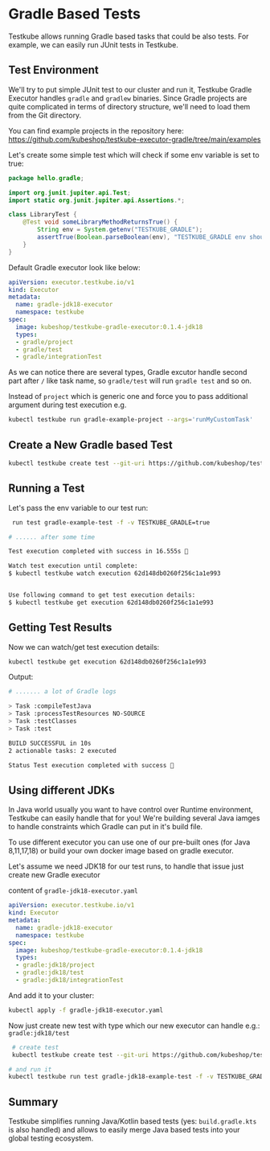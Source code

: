 # Gradle Based Tests

Testkube allows running Gradle based tasks that could be also tests. For example, we can easily run JUnit tests in Testkube. 


## **Test Environment**

We'll try to put simple JUnit test to our cluster and run it, Testkube Gradle Executor handles `gradle` and `gradlew` binaries.
Since Gradle projects are quite complicated in terms of directory structure, we'll need to load them from the Git directory.

You can find example projects in the repository here: https://github.com/kubeshop/testkube-executor-gradle/tree/main/examples

Let's create some simple test which will check if some env variable is set to true: 
```java
package hello.gradle;

import org.junit.jupiter.api.Test;
import static org.junit.jupiter.api.Assertions.*;

class LibraryTest {
    @Test void someLibraryMethodReturnsTrue() {
        String env = System.getenv("TESTKUBE_GRADLE");
        assertTrue(Boolean.parseBoolean(env), "TESTKUBE_GRADLE env should be true");
    }
}
```


Default Gradle executor look like below: 

```yaml
apiVersion: executor.testkube.io/v1
kind: Executor
metadata:
  name: gradle-jdk18-executor
  namespace: testkube
spec:
  image: kubeshop/testkube-gradle-executor:0.1.4-jdk18
  types:
  - gradle/project
  - gradle/test
  - gradle/integrationTest 
```

As we can notice there are several types, Gradle excutor handle second part after `/` like task name, so `gradle/test` will run `gradle test` and so on. 

Instead of `project` which is generic one and force you to pass additional argument during test execution 
e.g. 

```sh
kubectl testkube run gradle-example-project --args='runMyCustomTask' 
```


## **Create a New Gradle based Test**

```sh
kubectl testkube create test --git-uri https://github.com/kubeshop/testkube-executor-gradle.git --git-path examples/hello-gradle --type gradle/test --name gradle-example-test --git-branch main
```



## **Running a Test**

Let's pass the env variable to our test run:

```sh
 run test gradle-example-test -f -v TESTKUBE_GRADLE=true

# ...... after some time

Test execution completed with success in 16.555s 🥇

Watch test execution until complete:
$ kubectl testkube watch execution 62d148db0260f256c1a1e993


Use following command to get test execution details:
$ kubectl testkube get execution 62d148db0260f256c1a1e993
```

## **Getting Test Results**

Now we can watch/get test execution details:

```sh
kubectl testkube get execution 62d148db0260f256c1a1e993
```

Output:

```sh
# ....... a lot of Gradle logs

> Task :compileTestJava
> Task :processTestResources NO-SOURCE
> Task :testClasses
> Task :test

BUILD SUCCESSFUL in 10s
2 actionable tasks: 2 executed

Status Test execution completed with success 🥇
```

## Using different JDKs 

In Java world usually you want to have control over Runtime environment, Testkube can easily handle that for you! 
We're building several Java iamges to handle constraints which Gradle can put in it's build file.

To use different executor you can use one of our pre-built ones (for Java 8,11,17,18) or build your own docker image based on gradle executor.

Let's assume we need JDK18 for our test runs, to handle that issue just create new Gradle executor 

content of `gradle-jdk18-executor.yaml`
```yaml
apiVersion: executor.testkube.io/v1
kind: Executor
metadata:
  name: gradle-jdk18-executor
  namespace: testkube
spec:
  image: kubeshop/testkube-gradle-executor:0.1.4-jdk18
  types:
  - gradle:jdk18/project
  - gradle:jdk18/test
  - gradle:jdk18/integrationTest 
```

And add it to your cluster: 
```sh
kubectl apply -f gradle-jdk18-executor.yaml 
```

Now just create new test with type which our new executor can handle e.g.: `gradle:jdk18/test`

```sh 
 # create test
 kubectl testkube create test --git-uri https://github.com/kubeshop/testkube-executor-gradle.git --git-path examples/hello-gradle-jdk18 --type gradle:jdk18/test --name gradle-jdk18-example-test --git-branch main

# and run it
kubectl testkube run test gradle-jdk18-example-test -f -v TESTKUBE_GRADLE=true
```


## **Summary**

Testkube simplifies running Java/Kotlin based tests (yes: `build.gradle.kts` is also handled) and allows to easily merge Java based tests into your global testing ecosystem.
